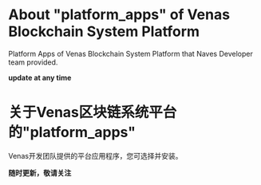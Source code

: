 # About "platform_apps" of Venas Blockchain System Platform

Platform Apps of Venas Blockchain System Platform that Naves Developer team provided.  

**update at any time**




# 关于Venas区块链系统平台的"platform_apps"

Venas开发团队提供的平台应用程序，您可选择并安装。

**随时更新，敬请关注**

